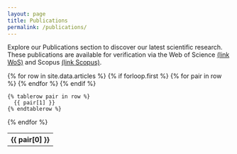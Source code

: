 ```yaml
---
layout: page
title: Publications
permalink: /publications/
---
```


Explore our Publications section to discover our latest scientific research. These publications are available for verification via the Web of Science [(link WoS)](https://www.webofscience.com/wos/author/record/R-7254-2019) and Scopus [(link Scopus)](https://www.scopus.com/authid/detail.uri?authorId=57189249053).

<table>
  {% for row in site.data.articles %}
    {% if forloop.first %}
    <tr>
      {% for pair in row %}
        <th>{{ pair[0] }}</th>
      {% endfor %}
    </tr>
    {% endif %}

    {% tablerow pair in row %}
      {{ pair[1] }}
    {% endtablerow %}
  {% endfor %}
</table>